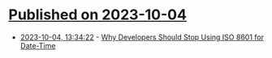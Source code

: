 # [Published on 2023-10-04](index.md)

* [2023-10-04, 13:34:22](https://lobste.rs/s/qebazl/why_developers_should_stop_using_iso_8601) - [Why Developers Should Stop Using ISO 8601 for Date-Time](https://robinpokorny.medium.com/why-developers-should-stop-using-iso-8601-for-date-time-e6ee5fc8ad87)
